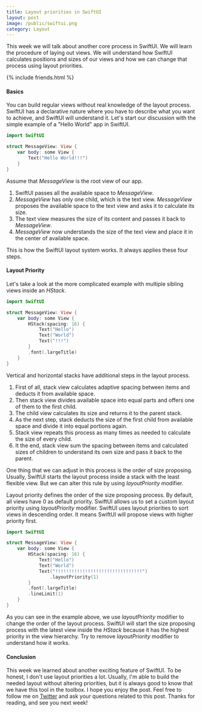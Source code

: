 ```yaml
---
title: Layout priorities in SwiftUI
layout: post
image: /public/swiftui.png
category: Layout
---
```

This week we will talk about another core process in SwiftUI. We will learn the procedure of laying out views. We will understand how SwiftUI calculates positions and sizes of our views and how we can change that process using layout priorities.

{% include friends.html %}

#### Basics
You can build regular views without real knowledge of the layout process. SwiftUI has a declarative nature where you have to describe what you want to achieve, and SwiftUI will understand it. Let's start our discussion with the simple example of a "Hello World" app in SwiftUI.

```swift
import SwiftUI

struct MessageView: View {
    var body: some View {
        Text("Hello World!!!")
    }
}
```

Assume that *MessageView* is the root view of our app. 
1. SwiftUI passes all the available space to *MessageView*.
2. *MessageView* has only one child, which is the text view. *MessageView* proposes the available space to the text view and asks it to calculate its size.
3. The text view measures the size of its content and passes it back to *MessageView*.
4. *MessageView* now understands the size of the text view and place it in the center of available space.

This is how the SwiftUI layout system works. It always applies these four steps.

#### Layout Priority
Let's take a look at the more complicated example with multiple sibling views inside an *HStack*.

```swift
import SwiftUI

struct MessageView: View {
    var body: some View {
        HStack(spacing: 16) {
            Text("Hello")
            Text("World")
            Text("!!!")
        }
        .font(.largeTitle)
    }
}
```

Vertical and horizontal stacks have additional steps in the layout process.
1. First of all, stack view calculates adaptive spacing between items and deducts it from available space.
2. Then stack view divides available space into equal parts and offers one of them to the first child.
3. The child view calculates its size and returns it to the parent stack.
4. As the next step, stack deducts the size of the first child from available space and divide it into equal portions again.
5. Stack view repeats this process as many times as needed to calculate the size of every child.
6. It the end, stack view sum the spacing between items and calculated sizes of children to understand its own size and pass it back to the parent.

One thing that we can adjust in this process is the order of size proposing. Usually, SwiftUI starts the layout process inside a stack with the least flexible view. But we can alter this rule by using *layoutPriority* modifier.

Layout priority defines the order of the size proposing process. By default, all views have 0 as default priority. SwiftUI allows us to set a custom layout priority using *layoutPriority* modifier. SwiftUI uses layout priorities to sort views in descending order. It means SwiftUI will propose views with higher priority first.

```swift
import SwiftUI

struct MessageView: View {
    var body: some View {
        HStack(spacing: 16) {
            Text("Hello")
            Text("World")
            Text("!!!!!!!!!!!!!!!!!!!!!!!!!!!!!!!!")
                .layoutPriority(1)
        }
        .font(.largeTitle)
        .lineLimit(1)
    }
}
```

As you can see in the example above, we use *layoutPriority* modifier to change the order of the layout process. SwiftUI will start the size proposing process with the latest view inside the *HStack* because it has the highest priority in the view hierarchy. Try to remove *layoutPriority* modifier to understand how it works.

#### Conclusion
This week we learned about another exciting feature of SwiftUI. To be honest, I don't use layout priorities a lot. Usually, I'm able to build the needed layout without altering priorities, but it is always good to know that we have this tool in the toolbox. I hope you enjoy the post. Feel free to follow me on [Twitter](https://twitter.com/mecid) and ask your questions related to this post. Thanks for reading, and see you next week!